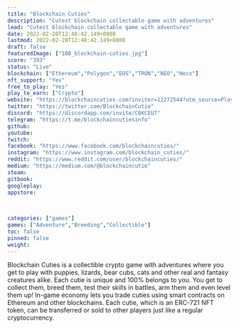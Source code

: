 ```yaml
---
title: "Blockchain Cuties"
description: "Cutest blockchain collectable game with adventures"
lead: "Cutest blockchain collectable game with adventures"
date: 2022-02-28T12:48:42.149+0800
lastmod: 2022-02-28T12:48:42.149+0800
draft: false
featuredImage: ["100_blockchain-cuties.jpg"]
score: "393"
status: "Live"
blockchain: ["Ethereum","Polygon","EOS","TRON","NEO","Heco"]
nft_support: "Yes"
free_to_play: "Yes"
play_to_earn: ["Crypto"]
website: "https://blockchaincuties.com?inviter=12272544?utm_source=PlayToEarn.net&utm_medium=organic&utm_campaign=gamepage"
twitter: "https://twitter.com/BlockchainCutie"
discord: "https://discordapp.com/invite/C6KCEU7"
telegram: "https://t.me/blockchaincutiesinfo"
github: 
youtube: 
twitch: 
facebook: "https://www.facebook.com/blockchaincuties/"
instagram: "https://www.instagram.com/blockchain_cuties/"
reddit: "https://www.reddit.com/user/blockchaincuties/"
medium: "https://medium.com/@blockchaincutie"
steam: 
gitbook: 
googleplay: 
appstore: 

  
    
categories: ["games"]
games: ["Adventure","Breeding","Collectible"]
toc: false
pinned: false
weight: 
---
```

Blockchain Cuties is a collectible crypto game with adventures where you get to play with puppies, lizards, bear cubs, cats and other real and fantasy creatures alike. Each cutie is unique and 100% belongs to you. You get to collect them, breed them, test their skills in battles, arm them and even level them up! In-game economy lets you trade cuties using smart contracts on Ethereum and other blockchains. Each cutie, which is an ERC-721 NFT token, can be transferred or sold to other players just like a regular cryptocurrency.